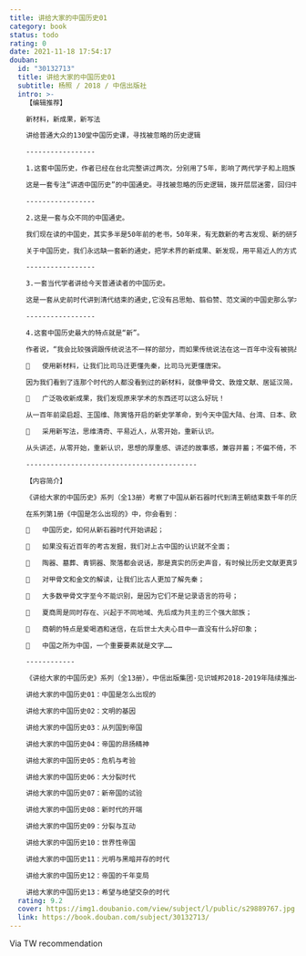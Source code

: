 ```yaml
---
title: 讲给大家的中国历史01
category: book
status: todo
rating: 0
date: 2021-11-18 17:54:17
douban:
  id: "30132713"
  title: 讲给大家的中国历史01
  subtitle: 杨照 / 2018 / 中信出版社
  intro: >-
    【编辑推荐】

    新材料，新成果，新写法

    讲给普通大众的130堂中国历史课，寻找被忽略的历史逻辑

    -----------------

    1.这套中国历史，作者已经在台北完整讲过两次，分别用了5年，影响了两代学子和上班族；作者又用了5年时间整理成文字，讲透几千年中国历史的演进。

    这是一套专注“讲透中国历史”的中国通史。寻找被忽略的历史逻辑，拨开层层迷雾，回归中国历史的常识，历史不只是帝王将相和英雄人物，也不只是刀光剑影和王朝更替，还有更多令人惊叹的历史运作逻辑和丰富的细节。

    -----------------

    2.这是一套与众不同的中国通史。

    我们现在读的中国史，其实多半是50年前的老书，50年来，有无数新的考古发现、新的研究成果，却被束之高阁，我们一点都不知道。

    关于中国历史，我们永远缺一套新的通史，把学术界的新成果、新发现，用平易近人的方式讲给大家。活在今天，我们要读今天的人，用今天的新视角写的中国历史。

    -----------------

    3.一套当代学者讲给今天普通读者的中国历史。

    这是一套从史前时代讲到清代结束的通史,它没有吕思勉、翦伯赞、范文澜的中国史那么学术，也没有《明朝那些事儿》《半小时漫画中国史》那么戏说；这套中国史用既正儿八经、又简洁愉悦地方式，讲出了干货满满的新知识、新见解，就像《秦谜》《历史的温度》那样讲述有情感、有思想的历史。

    -----------------

    4.这套中国历史最大的特点就是“新”。

    作者说，“我会比较强调跟传统说法不一样的部分，而如果传统说法在这一百年中没有被挑战或被推翻，我就不讲了”。它吸收了专家学者的严肃认真，却没有学院的刻板僵硬;它采用了轻松幽默的讲解方法，却不是没有节操的搞笑和插科打诨;它主要不是讲哪一年发生了哪件事，也不是繁琐考证一个新历史知识，而是告诉我们历史演进的脉络，寻找历史运作的逻辑，启发我们新的认知。

    	使用新材料，让我们比司马迁更懂先秦，比司马光更懂唐宋。

    因为我们看到了连那个时代的人都没看到过的新材料，就像甲骨文、敦煌文献、居延汉简，还有马王堆的帛书。

    	广泛吸收新成果，我们发现原来学术的东西还可以这么好玩！

    从一百年前梁启超、王国维、陈寅恪开启的新史学革命，到今天中国大陆、台湾、日本、欧美汉学界的新成果。

    	采用新写法，思维清奇、平易近人，从零开始，重新认识。

    从头讲述，从零开始，重新认识，思想的厚重感、讲述的故事感，兼容并蓄；不偏不倚，不薄不厚，不深不浅，历史的现场感、破案的畅快感，应有尽有。

    ------------------------------------------

    【内容简介】

    《讲给大家的中国历史》系列（全13册）考察了中国从新石器时代到清王朝结束数千年的历史轨迹，充分运用近百年历史学和考古学的丰硕成果，以广泛的社会结构、社会思潮、文学艺术、百姓生活为切入点，将那些被搁置在学术象牙塔的新知识、新方法一一呈现给普通读者。

    在系列第1册《中国是怎么出现的》中，你会看到：

    	中国历史，如何从新石器时代开始讲起；

    	如果没有近百年的考古发掘，我们对上古中国的认识就不全面；

    	陶器、墓葬、青铜器、聚落都会说话，那是真实的历史声音，有时候比历史文献更真实；

    	对甲骨文和金文的解读，让我们比古人更加了解先秦；

    	大多数甲骨文字至今不能识别，是因为它们不是记录语言的符号；

    	夏商周是同时存在、兴起于不同地域、先后成为共主的三个强大部族；

    	商朝的特点是爱喝酒和迷信，在后世士大夫心目中一直没有什么好印象；

    	中国之所为中国，一个重要要素就是文字……

    ------------

    《讲给大家的中国历史》系列（全13册），中信出版集团·见识城邦2018-2019年陆续推出——

    讲给大家的中国历史01：中国是怎么出现的

    讲给大家的中国历史02：文明的基因

    讲给大家的中国历史03：从列国到帝国

    讲给大家的中国历史04：帝国的昂扬精神

    讲给大家的中国历史05：危机与考验

    讲给大家的中国历史06：大分裂时代

    讲给大家的中国历史07：新帝国的试验

    讲给大家的中国历史08：新时代的开端

    讲给大家的中国历史09：分裂与互动

    讲给大家的中国历史10：世界性帝国

    讲给大家的中国历史11：光明与黑暗并存的时代

    讲给大家的中国历史12：帝国的千年变局

    讲给大家的中国历史13：希望与绝望交杂的时代
  rating: 9.2
  cover: https://img1.doubanio.com/view/subject/l/public/s29889767.jpg
  link: https://book.douban.com/subject/30132713/
---
```


Via TW recommendation 